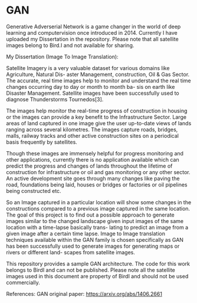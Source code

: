 # GAN
Generative Adverserial Network is a game changer in the world of deep learning and computervision once introduced in 2014.
Currently I have uploaded my Dissertation in the repository. Please note that all satellite images belong to Bird.I and not available for sharing.

My Dissertation (Image To Image Translation):


Satellite Imagery is a very valuable dataset for various domains like Agriculture, Natural Dis- aster Management, construction, Oil & Gas Sector. The accurate, real time images help to monitor and understand the real time changes occurring day to day or month to month ba- sis on earth like Disaster Management. Satellite images have been successfully used to diagnose Thunderstorms Tournedos[3].



The images help monitor the real-time progress of construction in housing or the images can provide a key benefit to the Infrastructure Sector. Large areas of land captured in one image give the user up-to-date views of lands ranging across several kilometres. The images capture roads, bridges, malls, railway tracks and other active construction sites on a periodical basis frequently by satellites.




Though these images are immensely helpful for progress monitoring and other applications, currently there is no application available which can predict the progress and changes of lands throughout the lifetime of construction for infrastructure or oil and gas monitoring or any other sector. An active development site goes through many changes like paving the road, foundations being laid, houses or bridges or factories or oil pipelines being constructed etc.




So an Image captured in a particular location will show some changes in the constructions compared to a previous image captured in the same location.
The goal of this project is to find out a possible approach to generate images similar to the changed landscape given input images of the same location with a time-lapse basically trans- lating to predict an image from a given image after a certain time lapse. Image to Image translation techniques available within the GAN family is chosen specifically as GAN has been successfully used to generate images for generating maps or rivers or different land- scapes from satellite images.




This repository provides a sample GAN architecture. The code for this work belongs to BirdI and can not be published. Please note all the satellite images used in this document are property of BirdI and should not be used commercially.




References: 
GAN original paper: https://arxiv.org/abs/1406.2661

